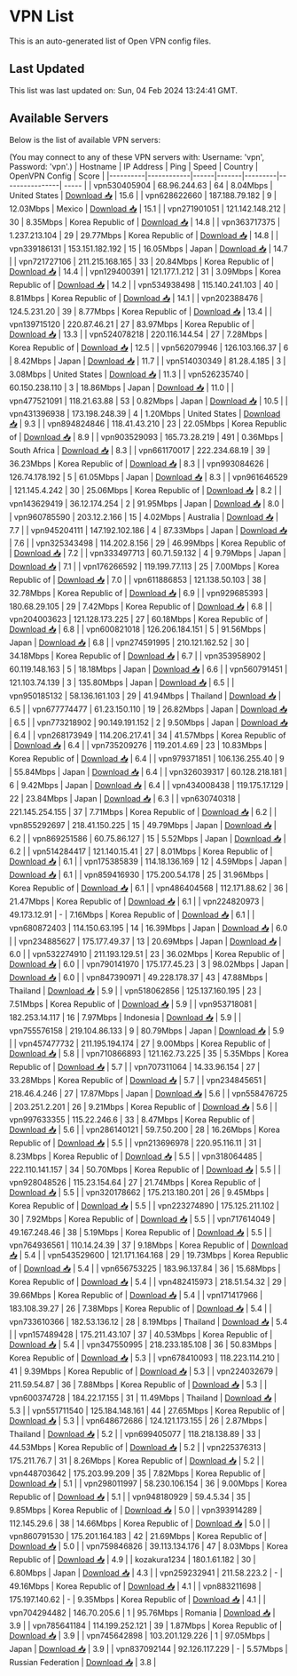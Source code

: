 # VPN List

This is an auto-generated list of Open VPN config files.

## Last Updated

This list was last updated on: Sun, 04 Feb 2024 13:24:41 GMT.

## Available Servers

Below is the list of available VPN servers:

(You may connect to any of these VPN servers with: Username: 'vpn', Password: 'vpn'.)
| Hostname | IP Address | Ping | Speed | Country | OpenVPN Config | Score |
|----------|------------|------|-------|---------|----------------| ----- |
| vpn530405904 | 68.96.244.63 | 64 | 8.04Mbps | United States | [Download 📥](./configs/server_0_US.ovpn) | 15.6 |
| vpn628622660 | 187.188.79.182 | 9 | 12.03Mbps | Mexico | [Download 📥](./configs/server_1_MX.ovpn) | 15.1 |
| vpn271901051 | 121.142.148.212 | 30 | 8.35Mbps | Korea Republic of | [Download 📥](./configs/server_2_KR.ovpn) | 14.8 |
| vpn363717375 | 1.237.213.104 | 29 | 29.77Mbps | Korea Republic of | [Download 📥](./configs/server_3_KR.ovpn) | 14.8 |
| vpn339186131 | 153.151.182.192 | 15 | 16.05Mbps | Japan | [Download 📥](./configs/server_4_JP.ovpn) | 14.7 |
| vpn721727106 | 211.215.168.165 | 33 | 20.84Mbps | Korea Republic of | [Download 📥](./configs/server_5_KR.ovpn) | 14.4 |
| vpn129400391 | 121.177.1.212 | 31 | 3.09Mbps | Korea Republic of | [Download 📥](./configs/server_6_KR.ovpn) | 14.2 |
| vpn534938498 | 115.140.241.103 | 40 | 8.81Mbps | Korea Republic of | [Download 📥](./configs/server_7_KR.ovpn) | 14.1 |
| vpn202388476 | 124.5.231.20 | 39 | 8.77Mbps | Korea Republic of | [Download 📥](./configs/server_8_KR.ovpn) | 13.4 |
| vpn139715120 | 220.87.46.21 | 27 | 83.97Mbps | Korea Republic of | [Download 📥](./configs/server_9_KR.ovpn) | 13.3 |
| vpn524078218 | 220.116.144.54 | 27 | 7.28Mbps | Korea Republic of | [Download 📥](./configs/server_10_KR.ovpn) | 12.5 |
| vpn562079946 | 126.103.166.37 | 6 | 8.42Mbps | Japan | [Download 📥](./configs/server_11_JP.ovpn) | 11.7 |
| vpn514030349 | 81.28.4.185 | 3 | 3.08Mbps | United States | [Download 📥](./configs/server_12_US.ovpn) | 11.3 |
| vpn526235740 | 60.150.238.110 | 3 | 18.86Mbps | Japan | [Download 📥](./configs/server_13_JP.ovpn) | 11.0 |
| vpn477521091 | 118.21.63.88 | 53 | 0.82Mbps | Japan | [Download 📥](./configs/server_14_JP.ovpn) | 10.5 |
| vpn431396938 | 173.198.248.39 | 4 | 1.20Mbps | United States | [Download 📥](./configs/server_15_US.ovpn) | 9.3 |
| vpn894824846 | 118.41.43.210 | 23 | 22.05Mbps | Korea Republic of | [Download 📥](./configs/server_16_KR.ovpn) | 8.9 |
| vpn903529093 | 165.73.28.219 | 491 | 0.36Mbps | South Africa | [Download 📥](./configs/server_17_ZA.ovpn) | 8.3 |
| vpn661170017 | 222.234.68.19 | 39 | 36.23Mbps | Korea Republic of | [Download 📥](./configs/server_18_KR.ovpn) | 8.3 |
| vpn993084626 | 126.74.178.192 | 5 | 61.05Mbps | Japan | [Download 📥](./configs/server_19_JP.ovpn) | 8.3 |
| vpn961646529 | 121.145.4.242 | 30 | 25.06Mbps | Korea Republic of | [Download 📥](./configs/server_20_KR.ovpn) | 8.2 |
| vpn143629419 | 36.12.174.254 | 2 | 91.95Mbps | Japan | [Download 📥](./configs/server_21_JP.ovpn) | 8.0 |
| vpn960785590 | 203.12.2.166 | 15 | 4.02Mbps | Australia | [Download 📥](./configs/server_22_AU.ovpn) | 7.7 |
| vpn945204111 | 147.192.102.186 | 4 | 87.33Mbps | Japan | [Download 📥](./configs/server_23_JP.ovpn) | 7.6 |
| vpn325343498 | 114.202.8.156 | 29 | 46.99Mbps | Korea Republic of | [Download 📥](./configs/server_24_KR.ovpn) | 7.2 |
| vpn333497713 | 60.71.59.132 | 4 | 9.79Mbps | Japan | [Download 📥](./configs/server_25_JP.ovpn) | 7.1 |
| vpn176266592 | 119.199.77.113 | 25 | 7.00Mbps | Korea Republic of | [Download 📥](./configs/server_26_KR.ovpn) | 7.0 |
| vpn611886853 | 121.138.50.103 | 38 | 32.78Mbps | Korea Republic of | [Download 📥](./configs/server_27_KR.ovpn) | 6.9 |
| vpn929685393 | 180.68.29.105 | 29 | 7.42Mbps | Korea Republic of | [Download 📥](./configs/server_28_KR.ovpn) | 6.8 |
| vpn204003623 | 121.128.173.225 | 27 | 60.18Mbps | Korea Republic of | [Download 📥](./configs/server_29_KR.ovpn) | 6.8 |
| vpn600821018 | 126.206.184.151 | 5 | 91.56Mbps | Japan | [Download 📥](./configs/server_30_JP.ovpn) | 6.8 |
| vpn274591995 | 210.121.162.52 | 30 | 34.18Mbps | Korea Republic of | [Download 📥](./configs/server_31_KR.ovpn) | 6.7 |
| vpn353958902 | 60.119.148.163 | 5 | 18.18Mbps | Japan | [Download 📥](./configs/server_32_JP.ovpn) | 6.6 |
| vpn560791451 | 121.103.74.139 | 3 | 135.80Mbps | Japan | [Download 📥](./configs/server_33_JP.ovpn) | 6.5 |
| vpn950185132 | 58.136.161.103 | 29 | 41.94Mbps | Thailand | [Download 📥](./configs/server_34_TH.ovpn) | 6.5 |
| vpn677774477 | 61.23.150.110 | 19 | 26.82Mbps | Japan | [Download 📥](./configs/server_35_JP.ovpn) | 6.5 |
| vpn773218902 | 90.149.191.152 | 2 | 9.50Mbps | Japan | [Download 📥](./configs/server_36_JP.ovpn) | 6.4 |
| vpn268173949 | 114.206.217.41 | 34 | 41.57Mbps | Korea Republic of | [Download 📥](./configs/server_37_KR.ovpn) | 6.4 |
| vpn735209276 | 119.201.4.69 | 23 | 10.83Mbps | Korea Republic of | [Download 📥](./configs/server_38_KR.ovpn) | 6.4 |
| vpn979371851 | 106.136.255.40 | 9 | 55.84Mbps | Japan | [Download 📥](./configs/server_39_JP.ovpn) | 6.4 |
| vpn326039317 | 60.128.218.181 | 6 | 9.42Mbps | Japan | [Download 📥](./configs/server_40_JP.ovpn) | 6.4 |
| vpn434008438 | 119.175.17.129 | 22 | 23.84Mbps | Japan | [Download 📥](./configs/server_41_JP.ovpn) | 6.3 |
| vpn630740318 | 221.145.254.155 | 37 | 7.71Mbps | Korea Republic of | [Download 📥](./configs/server_42_KR.ovpn) | 6.2 |
| vpn855292697 | 218.41.150.225 | 15 | 49.79Mbps | Japan | [Download 📥](./configs/server_43_JP.ovpn) | 6.2 |
| vpn869251586 | 60.75.86.127 | 15 | 5.52Mbps | Japan | [Download 📥](./configs/server_44_JP.ovpn) | 6.2 |
| vpn514284417 | 121.140.15.41 | 27 | 8.01Mbps | Korea Republic of | [Download 📥](./configs/server_45_KR.ovpn) | 6.1 |
| vpn175385839 | 114.18.136.169 | 12 | 4.59Mbps | Japan | [Download 📥](./configs/server_46_JP.ovpn) | 6.1 |
| vpn859416930 | 175.200.54.178 | 25 | 31.96Mbps | Korea Republic of | [Download 📥](./configs/server_47_KR.ovpn) | 6.1 |
| vpn486404568 | 112.171.88.62 | 36 | 21.47Mbps | Korea Republic of | [Download 📥](./configs/server_48_KR.ovpn) | 6.1 |
| vpn224820973 | 49.173.12.91 | - | 7.16Mbps | Korea Republic of | [Download 📥](./configs/server_49_KR.ovpn) | 6.1 |
| vpn680872403 | 114.150.63.195 | 14 | 16.39Mbps | Japan | [Download 📥](./configs/server_50_JP.ovpn) | 6.0 |
| vpn234885627 | 175.177.49.37 | 13 | 20.69Mbps | Japan | [Download 📥](./configs/server_51_JP.ovpn) | 6.0 |
| vpn532274910 | 211.193.129.51 | 23 | 36.02Mbps | Korea Republic of | [Download 📥](./configs/server_52_KR.ovpn) | 6.0 |
| vpn790141970 | 175.177.45.23 | 3 | 98.02Mbps | Japan | [Download 📥](./configs/server_53_JP.ovpn) | 6.0 |
| vpn847390971 | 49.228.178.37 | 43 | 47.88Mbps | Thailand | [Download 📥](./configs/server_54_TH.ovpn) | 5.9 |
| vpn518062856 | 125.137.160.195 | 23 | 7.51Mbps | Korea Republic of | [Download 📥](./configs/server_55_KR.ovpn) | 5.9 |
| vpn953718081 | 182.253.14.117 | 16 | 7.97Mbps | Indonesia | [Download 📥](./configs/server_56_ID.ovpn) | 5.9 |
| vpn755576158 | 219.104.86.133 | 9 | 80.79Mbps | Japan | [Download 📥](./configs/server_57_JP.ovpn) | 5.9 |
| vpn457477732 | 211.195.194.174 | 27 | 9.00Mbps | Korea Republic of | [Download 📥](./configs/server_58_KR.ovpn) | 5.8 |
| vpn710866893 | 121.162.73.225 | 35 | 5.35Mbps | Korea Republic of | [Download 📥](./configs/server_59_KR.ovpn) | 5.7 |
| vpn707311064 | 14.33.96.154 | 27 | 33.28Mbps | Korea Republic of | [Download 📥](./configs/server_60_KR.ovpn) | 5.7 |
| vpn234845651 | 218.46.4.246 | 27 | 17.87Mbps | Japan | [Download 📥](./configs/server_61_JP.ovpn) | 5.6 |
| vpn558476725 | 203.251.2.201 | 26 | 9.21Mbps | Korea Republic of | [Download 📥](./configs/server_62_KR.ovpn) | 5.6 |
| vpn997633355 | 115.22.246.6 | 33 | 8.47Mbps | Korea Republic of | [Download 📥](./configs/server_63_KR.ovpn) | 5.6 |
| vpn286140121 | 59.7.50.200 | 28 | 16.26Mbps | Korea Republic of | [Download 📥](./configs/server_64_KR.ovpn) | 5.5 |
| vpn213696978 | 220.95.116.11 | 31 | 8.23Mbps | Korea Republic of | [Download 📥](./configs/server_65_KR.ovpn) | 5.5 |
| vpn318064485 | 222.110.141.157 | 34 | 50.70Mbps | Korea Republic of | [Download 📥](./configs/server_66_KR.ovpn) | 5.5 |
| vpn928048526 | 115.23.154.64 | 27 | 21.74Mbps | Korea Republic of | [Download 📥](./configs/server_67_KR.ovpn) | 5.5 |
| vpn320178662 | 175.213.180.201 | 26 | 9.45Mbps | Korea Republic of | [Download 📥](./configs/server_68_KR.ovpn) | 5.5 |
| vpn223274890 | 175.125.211.102 | 30 | 7.92Mbps | Korea Republic of | [Download 📥](./configs/server_69_KR.ovpn) | 5.5 |
| vpn717614049 | 49.167.248.46 | 38 | 5.19Mbps | Korea Republic of | [Download 📥](./configs/server_70_KR.ovpn) | 5.5 |
| vpn764936561 | 110.14.24.39 | 37 | 9.18Mbps | Korea Republic of | [Download 📥](./configs/server_71_KR.ovpn) | 5.4 |
| vpn543529600 | 121.171.164.168 | 29 | 19.73Mbps | Korea Republic of | [Download 📥](./configs/server_72_KR.ovpn) | 5.4 |
| vpn656753225 | 183.96.137.84 | 36 | 15.68Mbps | Korea Republic of | [Download 📥](./configs/server_73_KR.ovpn) | 5.4 |
| vpn482415973 | 218.51.54.32 | 29 | 39.66Mbps | Korea Republic of | [Download 📥](./configs/server_74_KR.ovpn) | 5.4 |
| vpn171417966 | 183.108.39.27 | 26 | 7.38Mbps | Korea Republic of | [Download 📥](./configs/server_75_KR.ovpn) | 5.4 |
| vpn733610366 | 182.53.136.12 | 28 | 8.19Mbps | Thailand | [Download 📥](./configs/server_76_TH.ovpn) | 5.4 |
| vpn157489428 | 175.211.43.107 | 37 | 40.53Mbps | Korea Republic of | [Download 📥](./configs/server_77_KR.ovpn) | 5.4 |
| vpn347550995 | 218.233.185.108 | 36 | 50.83Mbps | Korea Republic of | [Download 📥](./configs/server_78_KR.ovpn) | 5.3 |
| vpn678410093 | 118.223.114.210 | 41 | 9.39Mbps | Korea Republic of | [Download 📥](./configs/server_79_KR.ovpn) | 5.3 |
| vpn224032679 | 211.59.54.87 | 36 | 7.88Mbps | Korea Republic of | [Download 📥](./configs/server_80_KR.ovpn) | 5.3 |
| vpn600374728 | 184.22.17.155 | 31 | 11.49Mbps | Thailand | [Download 📥](./configs/server_81_TH.ovpn) | 5.3 |
| vpn551711540 | 125.184.148.161 | 44 | 27.65Mbps | Korea Republic of | [Download 📥](./configs/server_82_KR.ovpn) | 5.3 |
| vpn648672686 | 124.121.173.155 | 26 | 2.87Mbps | Thailand | [Download 📥](./configs/server_83_TH.ovpn) | 5.2 |
| vpn699405077 | 118.218.138.89 | 33 | 44.53Mbps | Korea Republic of | [Download 📥](./configs/server_84_KR.ovpn) | 5.2 |
| vpn225376313 | 175.211.76.7 | 31 | 8.26Mbps | Korea Republic of | [Download 📥](./configs/server_85_KR.ovpn) | 5.2 |
| vpn448703642 | 175.203.99.209 | 35 | 7.82Mbps | Korea Republic of | [Download 📥](./configs/server_86_KR.ovpn) | 5.1 |
| vpn298011997 | 58.230.106.154 | 36 | 9.00Mbps | Korea Republic of | [Download 📥](./configs/server_87_KR.ovpn) | 5.1 |
| vpn948180929 | 59.4.5.34 | 35 | 9.85Mbps | Korea Republic of | [Download 📥](./configs/server_88_KR.ovpn) | 5.0 |
| vpn393914289 | 112.145.29.6 | 38 | 14.66Mbps | Korea Republic of | [Download 📥](./configs/server_89_KR.ovpn) | 5.0 |
| vpn860791530 | 175.201.164.183 | 42 | 21.69Mbps | Korea Republic of | [Download 📥](./configs/server_90_KR.ovpn) | 5.0 |
| vpn759846826 | 39.113.134.176 | 47 | 8.03Mbps | Korea Republic of | [Download 📥](./configs/server_91_KR.ovpn) | 4.9 |
| kozakura1234 | 180.1.61.182 | 30 | 6.80Mbps | Japan | [Download 📥](./configs/server_92_JP.ovpn) | 4.3 |
| vpn259232941 | 211.58.223.2 | - | 49.16Mbps | Korea Republic of | [Download 📥](./configs/server_93_KR.ovpn) | 4.1 |
| vpn883211698 | 175.197.140.62 | - | 9.35Mbps | Korea Republic of | [Download 📥](./configs/server_94_KR.ovpn) | 4.1 |
| vpn704294482 | 146.70.205.6 | 1 | 95.76Mbps | Romania | [Download 📥](./configs/server_95_RO.ovpn) | 3.9 |
| vpn785641184 | 114.199.252.121 | 39 | 1.87Mbps | Korea Republic of | [Download 📥](./configs/server_96_KR.ovpn) | 3.9 |
| vpn745642898 | 103.201.129.226 | 1 | 97.05Mbps | Japan | [Download 📥](./configs/server_97_JP.ovpn) | 3.9 |
| vpn837092144 | 92.126.117.229 | - | 5.57Mbps | Russian Federation | [Download 📥](./configs/server_98_RU.ovpn) | 3.8 |
